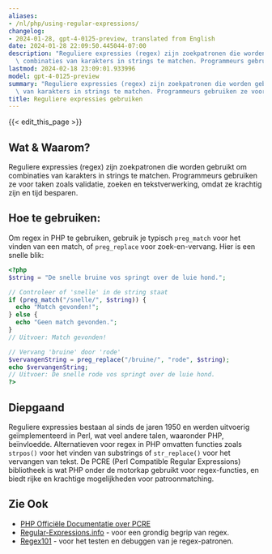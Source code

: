 ```yaml
---
aliases:
- /nl/php/using-regular-expressions/
changelog:
- 2024-01-28, gpt-4-0125-preview, translated from English
date: 2024-01-28 22:09:50.445044-07:00
description: "Reguliere expressies (regex) zijn zoekpatronen die worden gebruikt om\
  \ combinaties van karakters in strings te matchen. Programmeurs gebruiken ze voor\u2026"
lastmod: 2024-02-18 23:09:01.933996
model: gpt-4-0125-preview
summary: "Reguliere expressies (regex) zijn zoekpatronen die worden gebruikt om combinaties\
  \ van karakters in strings te matchen. Programmeurs gebruiken ze voor\u2026"
title: Reguliere expressies gebruiken
---
```


{{< edit_this_page >}}

## Wat & Waarom?
Reguliere expressies (regex) zijn zoekpatronen die worden gebruikt om combinaties van karakters in strings te matchen. Programmeurs gebruiken ze voor taken zoals validatie, zoeken en tekstverwerking, omdat ze krachtig zijn en tijd besparen.

## Hoe te gebruiken:
Om regex in PHP te gebruiken, gebruik je typisch `preg_match` voor het vinden van een match, of `preg_replace` voor zoek-en-vervang. Hier is een snelle blik:

```php
<?php
$string = "De snelle bruine vos springt over de luie hond.";

// Controleer of 'snelle' in de string staat
if (preg_match("/snelle/", $string)) {
  echo "Match gevonden!";
} else {
  echo "Geen match gevonden.";
}
// Uitvoer: Match gevonden!

// Vervang 'bruine' door 'rode'
$vervangenString = preg_replace("/bruine/", "rode", $string);
echo $vervangenString;
// Uitvoer: De snelle rode vos springt over de luie hond.
?>
```

## Diepgaand
Reguliere expressies bestaan al sinds de jaren 1950 en werden uitvoerig geïmplementeerd in Perl, wat veel andere talen, waaronder PHP, beïnvloedde. Alternatieven voor regex in PHP omvatten functies zoals `strpos()` voor het vinden van substrings of `str_replace()` voor het vervangen van tekst. De PCRE (Perl Compatible Regular Expressions) bibliotheek is wat PHP onder de motorkap gebruikt voor regex-functies, en biedt rijke en krachtige mogelijkheden voor patroonmatching.

## Zie Ook
- [PHP Officiële Documentatie over PCRE](https://www.php.net/manual/en/book.pcre.php)
- [Regular-Expressions.info](https://www.regular-expressions.info/) - voor een grondig begrip van regex.
- [Regex101](https://regex101.com/) - voor het testen en debuggen van je regex-patronen.
